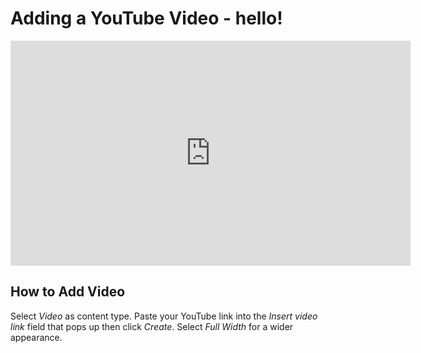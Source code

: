 # Adding a YouTube Video - hello!

<iframe src="https://player.vimeo.com/video/174627600" width="640" height="360" frameborder="0" webkitallowfullscreen mozallowfullscreen allowfullscreen></iframe>

## How to Add Video

Select _Video_ as content type. Paste your YouTube link into the _Insert video link_ field that pops up then click _Create_. 
Select _Full Width_ for a wider appearance.

